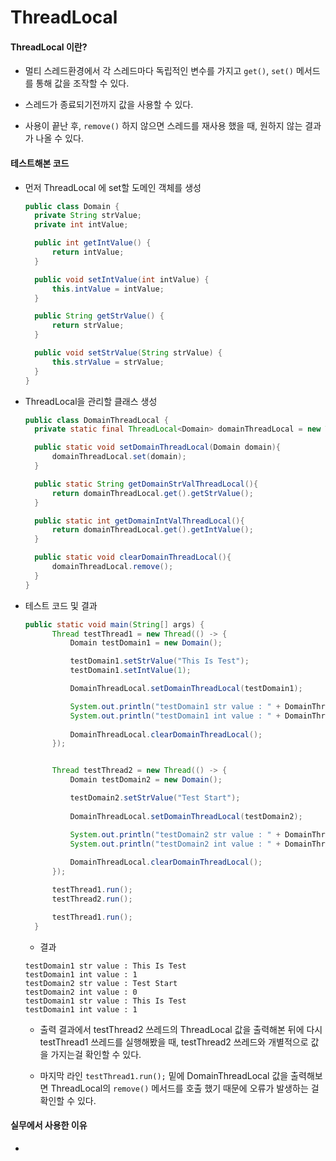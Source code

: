 # ThreadLocal

#### ThreadLocal 이란?

- 멀티 스레드환경에서 각 스레드마다 독립적인 변수를 가지고 ```get()```, ```set()``` 메서드를 통해 값을 조작할 수 있다.

- 스레드가 종료되기전까지 값을 사용할 수 있다.

- 사용이 끝난 후, ```remove()``` 하지 않으면 스레드를 재사용 했을 때, 원하지 않는 결과가 나올 수 있다.

#### 테스트해본 코드

- 먼저 ThreadLocal 에 set할 도메인 객체를 생성
  ```java
  public class Domain {
    private String strValue;
    private int intValue;

    public int getIntValue() {
        return intValue;
    }

    public void setIntValue(int intValue) {
        this.intValue = intValue;
    }

    public String getStrValue() {
        return strValue;
    }

    public void setStrValue(String strValue) {
        this.strValue = strValue;
    }
  }
  ```
  
- ThreadLocal을 관리할 클래스 생성
  ```java
  public class DomainThreadLocal {
    private static final ThreadLocal<Domain> domainThreadLocal = new ThreadLocal<>();

    public static void setDomainThreadLocal(Domain domain){
        domainThreadLocal.set(domain);
    }

    public static String getDomainStrValThreadLocal(){
        return domainThreadLocal.get().getStrValue();
    }

    public static int getDomainIntValThreadLocal(){
        return domainThreadLocal.get().getIntValue();
    }

    public static void clearDomainThreadLocal(){
        domainThreadLocal.remove();
    }
  }
  ```
  
- 테스트 코드 및 결과
  ```java
  public static void main(String[] args) {
        Thread testThread1 = new Thread(() -> {
            Domain testDomain1 = new Domain();

            testDomain1.setStrValue("This Is Test");
            testDomain1.setIntValue(1);

            DomainThreadLocal.setDomainThreadLocal(testDomain1);

            System.out.println("testDomain1 str value : " + DomainThreadLocal.getDomainStrValThreadLocal());
            System.out.println("testDomain1 int value : " + DomainThreadLocal.getDomainIntValThreadLocal());
            
            DomainThreadLocal.clearDomainThreadLocal();
        });


        Thread testThread2 = new Thread(() -> {
            Domain testDomain2 = new Domain();

            testDomain2.setStrValue("Test Start");
            
            DomainThreadLocal.setDomainThreadLocal(testDomain2);

            System.out.println("testDomain2 str value : " + DomainThreadLocal.getDomainStrValThreadLocal());
            System.out.println("testDomain2 int value : " + DomainThreadLocal.getDomainIntValThreadLocal());
            
            DomainThreadLocal.clearDomainThreadLocal();
        });

        testThread1.run();
        testThread2.run();

        testThread1.run();
    }
    ```
    
    - 결과
    ```
    testDomain1 str value : This Is Test
    testDomain1 int value : 1
    testDomain2 str value : Test Start
    testDomain2 int value : 0
    testDomain1 str value : This Is Test
    testDomain1 int value : 1
    ```
    
    - 출력 결과에서 testThread2 쓰레드의 ThreadLocal 값을 출력해본 뒤에 다시 testThread1 쓰레드를 실행해봤을 때, testThread2 쓰레드와 개별적으로 값을 가지는걸 확인할 수 있다.
    
    - 마지막 라인 ```testThread1.run();``` 밑에 DomainThreadLocal 값을 출력해보면 ThreadLocal의 ```remove()``` 메서드를 호출 했기 때문에 오류가 발생하는 걸 확인할 수 있다.
       
 
 #### 실무에서 사용한 이유
 
 - 
